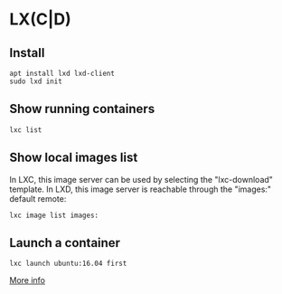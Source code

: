 # LX(C|D)
## Install

    apt install lxd lxd-client
    sudo lxd init

## Show running containers

    lxc list
## Show local images list

In LXC, this image server can be used by selecting the "lxc-download" template. In LXD, this image server is reachable through the "images:" default remote:

    lxc image list images:
## Launch a container
```
lxc launch ubuntu:16.04 first 
```
[More info](https://linuxcontainers.org/lxd/getting-started-cli/)

